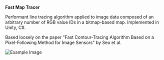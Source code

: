 **Fast Map Tracer**

Performant line tracing algorithm applied to image data composed of an arbitrary number of RGB value IDs in a bitmap-based map. Implemented in Unity, C#.

Based loosely on the paper "Fast Contour-Tracing Algorithm Based on a Pixel-Following Method for Image Sensors" by Seo et al.

![Example Image](https://i.imgur.com/GsLZYk2.png)
